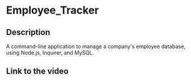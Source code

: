 # Employee_Tracker

## Description
A command-line application to manage a company's employee database, using Node.js, Inquirer, and MySQL.

## Link to the video

